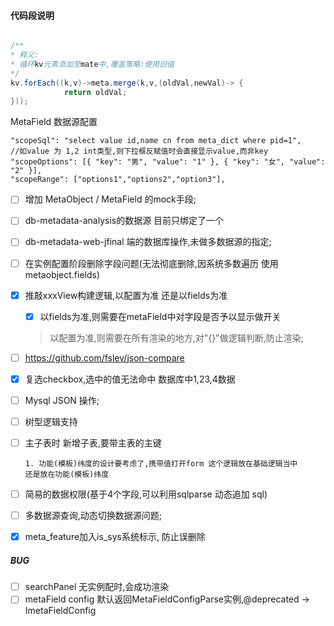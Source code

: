 #### 代码段说明

```java

/**
* 释义: 
* 循环kv元素添加至mate中,覆盖策略:使用旧值
*/
kv.forEach((k,v)->meta.merge(k,v,(oldVal,newVal)-> {
            return oldVal;
}));
```
MetaField 数据源配置

```
"scopeSql": "select value id,name cn from meta_dict where pid=1",
//如value 为 1,2 int类型,则下拉框反赋值时会直接显示value,而非key
"scopeOptions": [{ "key": "男", "value": "1" }, { "key": "女", "value": "2" }],
"scopeRange": ["options1","options2","option3"],
```

- [ ] 增加 MetaObject / MetaField 的mock手段;
- [ ] db-metadata-analysis的数据源 目前只绑定了一个
- [ ] db-metadata-web-jfinal 端的数据库操作,未做多数据源的指定;
- [ ] 在实例配置阶段删除字段问题(无法彻底删除,因系统多数遍历 使用metaobject.fields)
- [x] 推敲xxxView构建逻辑,以配置为准 还是以fields为准
    - [x] 以fields为准,则需要在metaField中对字段是否予以显示做开关
    > 以配置为准,则需要在所有渲染的地方,对"{}"做逻辑判断,防止渲染; 
- [ ] https://github.com/fslev/json-compare     
    
- [x] 复选checkbox,选中的值无法命中 数据库中1,23,4数据 
- [ ] Mysql JSON 操作;
- [ ] 树型逻辑支持
- [ ] 主子表时 新增子表,要带主表的主键
    ```
    1. 功能(模板)纬度的设计要考虑了,携带值打开form 这个逻辑放在基础逻辑当中
  还是放在功能(模板)纬度    
    ```
- [ ] 简易的数据权限(基于4个字段,可以利用sqlparse 动态追加 sql)
- [ ] 多数据源查询,动态切换数据源问题;
- [x] meta_feature加入is_sys系统标示, 防止误删除

##### BUG
- [ ] searchPanel 无实例配时,会成功渲染
- [ ] metaField config 默认返回MetaFieldConfigParse实例,@deprecated -> ImetaFieldConfig
